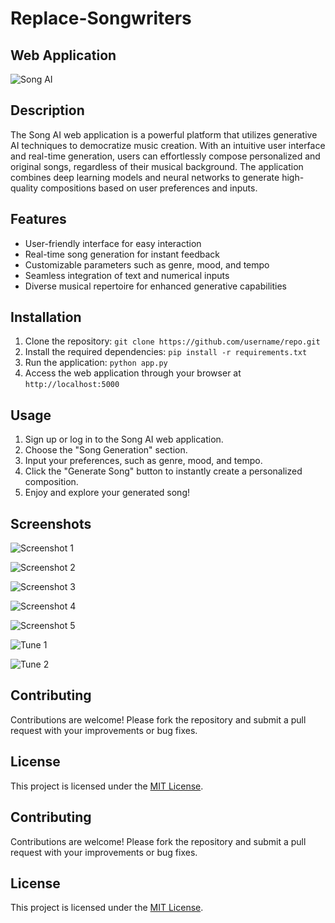 # Replace-Songwriters
## Web Application

![Song AI](https://github.com/heathbrew/Song-AI-Web-Application/assets/55629425/d8aa65c6-c9de-4ebf-b1f0-85f48fb5417e)


## Description

The Song AI web application is a powerful platform that utilizes generative AI techniques to democratize music creation. With an intuitive user interface and real-time generation, users can effortlessly compose personalized and original songs, regardless of their musical background. The application combines deep learning models and neural networks to generate high-quality compositions based on user preferences and inputs.

## Features

- User-friendly interface for easy interaction
- Real-time song generation for instant feedback
- Customizable parameters such as genre, mood, and tempo
- Seamless integration of text and numerical inputs
- Diverse musical repertoire for enhanced generative capabilities

## Installation

1. Clone the repository: `git clone https://github.com/username/repo.git`
2. Install the required dependencies: `pip install -r requirements.txt`
3. Run the application: `python app.py`
4. Access the web application through your browser at `http://localhost:5000`

## Usage

1. Sign up or log in to the Song AI web application.
2. Choose the "Song Generation" section.
3. Input your preferences, such as genre, mood, and tempo.
4. Click the "Generate Song" button to instantly create a personalized composition.
5. Enjoy and explore your generated song!

## Screenshots

![Screenshot 1](https://github.com/heathbrew/Song-AI-Web-Application/assets/55629425/1ee43dab-191b-47ec-a14b-12243ae23344)


![Screenshot 2](https://github.com/heathbrew/Song-AI-Web-Application/assets/55629425/689ad063-f398-4f50-beb6-8a0c638e159e)


![Screenshot 3](https://github.com/heathbrew/Song-AI-Web-Application/assets/55629425/4d9ba2f0-21ff-40dd-8f77-2f3339fb5201)


![Screenshot 4](https://github.com/heathbrew/Song-AI-Web-Application/assets/55629425/17477fa3-913f-45c1-9950-dcf412ef6586)


![Screenshot 5](https://github.com/heathbrew/Song-AI-Web-Application/assets/55629425/dc753ac8-9e29-40e4-b98a-e66db48a08a7)


![Tune 1](https://github.com/heathbrew/Replace-Songwriters/assets/106154057/bcb16e98-3334-4f25-a054-247d219eed57)


![Tune 2](https://github.com/heathbrew/Replace-Songwriters/assets/106154057/680098c0-a3fb-40c6-a021-f4e71d6355e8)





## Contributing

Contributions are welcome! Please fork the repository and submit a pull request with your improvements or bug fixes.

## License

This project is licensed under the [MIT License](LICENSE).

## Contributing

Contributions are welcome! Please fork the repository and submit a pull request with your improvements or bug fixes.

## License

This project is licensed under the [MIT License](LICENSE).

